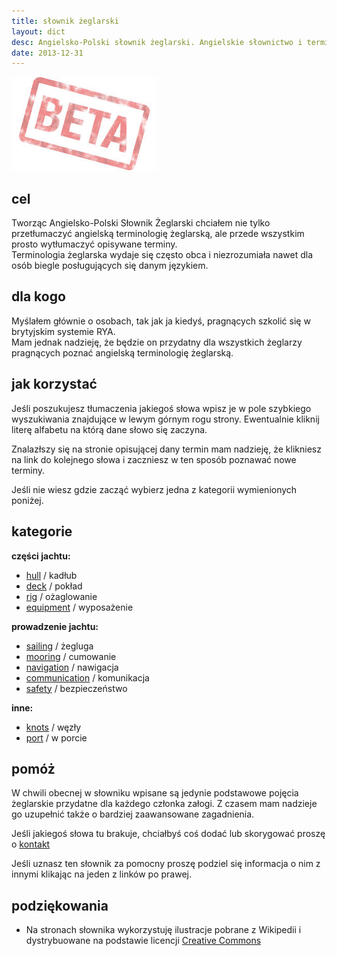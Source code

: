 ```yaml
---
title: słownik żeglarski 
layout: dict
desc: Angielsko-Polski słownik żeglarski. Angielskie słownictwo i terminologia żeglarska. 
date: 2013-12-31
---
```


[![słownik żeglarski](/img/logo/beta.jpg)](class:img-right)

cel
---

Tworząc Angielsko-Polski Słownik Żeglarski chciałem nie tylko przetłumaczyć angielską terminologię żeglarską, 
ale przede wszystkim prosto wytłumaczyć opisywane terminy.  
Terminologia żeglarska wydaje się często obca i niezrozumiała nawet dla osób biegle posługujących się danym językiem.

dla kogo
--------
 
Myślałem głównie o osobach, tak jak ja kiedyś, pragnących szkolić się w brytyjskim systemie RYA.  
Mam jednak nadzieję, że będzie on przydatny dla wszystkich żeglarzy pragnących poznać angielską terminologię żeglarską.
 
jak korzystać
-------------
 
Jeśli poszukujesz tłumaczenia jakiegoś słowa wpisz je w pole szybkiego wyszukiwania znajdujące w lewym górnym rogu strony. 
Ewentualnie kliknij literę alfabetu na którą dane słowo się zaczyna.
 
Znalazłszy się na stronie opisującej dany termin mam nadzieję, że klikniesz na link do kolejnego słowa 
i zaczniesz w ten sposób poznawać nowe terminy.

Jeśli nie wiesz gdzie zacząć wybierz jedna z kategorii wymienionych poniżej.

kategorie
----------

**części jachtu:**

* [hull](/dict/hull.html) / kadłub
* [deck](/dict/deck.html) / pokład
* [rig](/dict/rig.html) / ożaglowanie   
* [equipment](/dict/equipment.html) / wyposażenie   
   
**prowadzenie jachtu:**

* [sailing](/dict/sailing.html) / żegluga    
* [mooring](/dict/mooring.html) / cumowanie     
* [navigation](/dict/navigation.html) / nawigacja 
* [communication](/dict/communication.html) / komunikacja 
* [safety](/dict/safety.html) / bezpieczeństwo 

**inne:**

* [knots](/dict/knots.html) / węzły 
* [port](/dict/port.html) / w porcie 
  
  
pomóż
------

W chwili obecnej w słowniku wpisane są jedynie podstawowe pojęcia żeglarskie przydatne dla każdego członka załogi. 
Z czasem mam nadzieje go uzupełnić także o bardziej zaawansowane zagadnienia.

Jeśli jakiegoś słowa tu brakuje, chciałbyś coś dodać lub skorygować proszę o [kontakt](/arek/email.html)

Jeśli uznasz ten słownik za pomocny proszę podziel się informacja o nim z innymi klikając na jeden z linków po prawej.

podziękowania
---------------

* Na stronach słownika wykorzystuję ilustracje pobrane z Wikipedii i dystrybuowane na podstawie licencji [Creative Commons](http://en.wikipedia.org/wiki/Creative_Commons)


